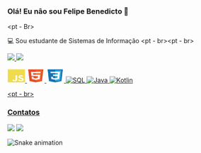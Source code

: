 ### Olá! Eu nâo sou Felipe Benedicto 👋

<pt - Br>

 💻 Sou estudante de Sistemas de Informação
<pt - br><pt - br>

<a href="https://github.com/Feeamaral">
  <img height="160em" src="https://github-readme-stats.vercel.app/api?username=Feeamaral&show_icons=true&theme=gotham&include_all_commits=true&count_private=true"/>
  <img height="160em" src="https://github-readme-stats.vercel.app/api/top-langs/?username=Feeamaral&layout=compact&langs_count=7&theme=gotham"/>
</div>
<div style="display: inline_block"><br>
  <img align="" alt="Js" height="30" width="40" src="https://raw.githubusercontent.com/devicons/devicon/master/icons/javascript/javascript-plain.svg">
  <img align="" alt="HTML" height="30" width="40" src="https://raw.githubusercontent.com/devicons/devicon/master/icons/html5/html5-original.svg">
  <img align="" alt="CSS" height="30" width="40" src="https://raw.githubusercontent.com/devicons/devicon/master/icons/css3/css3-original.svg">
   <img align="" alt="SQL" height="40" width="40" src="https://encrypted-tbn0.gstatic.com/images?q=tbn:ANd9GcSdK0HV6utjWxrTUUd6MYBGM8ARutO-ngH5UQ&usqp=CAU">
    <img align="" alt="Java" height="40" width="25" src="https://cdn.icon-icons.com/icons2/2699/PNG/128/java_src_logo_icon_170556.png">
   <img align="" alt="Kotlin" height="40" width="40" src="https://cdn.icon-icons.com/icons2/2107/PNG/128/file_type_kotlin_icon_130487.png"> 
  
</div>

<pt - br><pt br>
<h3>
    Contatos
 </h3>
<div> 
  <a href = "" target="_blank"></a>
 <a href = "mailto:felipe.benedicto@sptech.school"><img src="https://img.shields.io/badge/Microsoft_Outlook-0078D4?style=for-the-badge&logo=microsoft-outlook&logoColor=white"></a>
  <a href="https://www.linkedin.com/in/felipe-benedicto-34238019a" target="_blank"><img src="https://img.shields.io/badge/-LinkedIn-%230077B5?style=for-the-badge&logo=linkedin&logoColor=white" target="_blank"></a>
 
   ![Snake animation](https://github.com/Feeamaral/Feeamaral/blob/output/github-contribution-grid-snake.svg)

   
</div>


 
 
